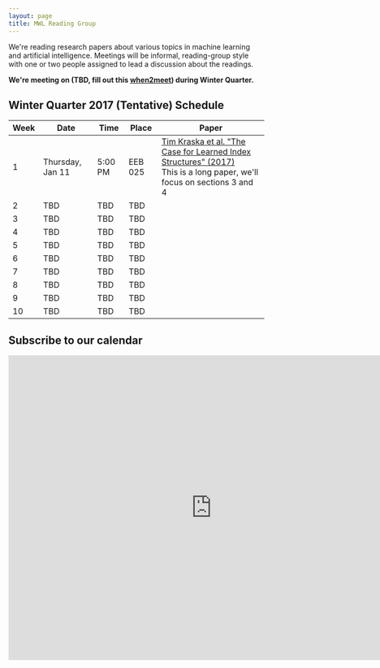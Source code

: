 ```yaml
---
layout: page
title: MWL Reading Group
---
```


We're reading research papers about various topics in machine learning and
artificial intelligence. Meetings will be informal, reading-group style with one
or two people assigned to lead a discussion about the readings.

**We're meeting on (TBD, fill out this [when2meet](https://www.when2meet.com/?6555907-71PgX)) during Winter Quarter.**

## Winter Quarter 2017 (Tentative) Schedule
| Week | Date | Time | Place | Paper |
|------|------|------|-------|-------|
|    1 | Thursday, Jan 11 | 5:00 PM | EEB 025 | [Tim Kraska et al. "The Case for Learned Index Structures" (2017)](https://www.semanticscholar.org/paper/The-Case-for-Learned-Index-Structures-Kraska-Beutel/64a418a61bc7e427fd33980764759db646e48ceb) </br> This is a long paper, we'll focus on sections 3 and 4|
|    2 | TBD | TBD | TBD | |
|    3 | TBD | TBD | TBD | |
|    4 | TBD | TBD | TBD | |
|    5 | TBD | TBD | TBD | |
|    6 | TBD | TBD | TBD | |
|    7 | TBD | TBD | TBD | |
|    8 | TBD | TBD | TBD | |
|    9 | TBD | TBD | TBD | |
|   10 | TBD | TBD | TBD | |


## Subscribe to our calendar

<iframe src="https://calendar.google.com/calendar/embed?src=n1h36rcrbe7fj7fk78bthomjt8%40group.calendar.google.com&ctz=America/Los_Angeles" style="border: 0" width="800" height="600" frameborder="0" scrolling="no"></iframe>
